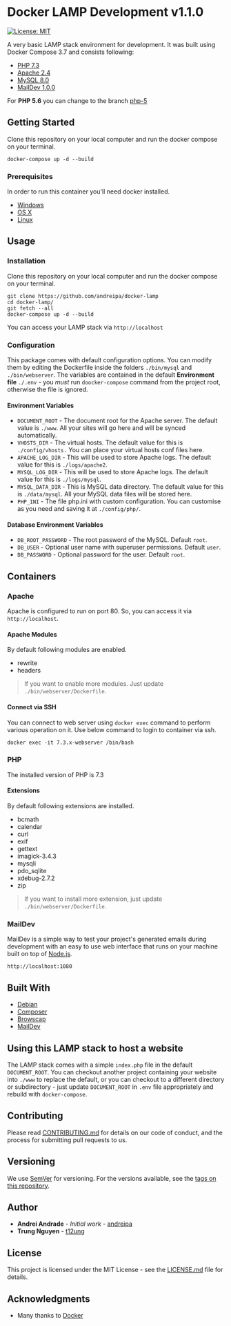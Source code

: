 # Docker LAMP Development v1.1.0

[![License: MIT](https://img.shields.io/badge/License-MIT-yellow.svg)](https://opensource.org/licenses/MIT)

A very basic LAMP stack environment for development. It was built using Docker Compose 3.7 and consists following:

* [PHP 7.3](https://hub.docker.com/_/php)
* [Apache 2.4](https://hub.docker.com/_/httpd)
* [MySQL 8.0](https://hub.docker.com/_/mysql)
* [MailDev 1.0.0](https://github.com/djfarrelly/MailDev)

For **PHP 5.6** you can change to the branch [php-5](https://github.com/andreipa/docker-lamp/tree/php-5)

## Getting Started

Clone this repository on your local computer and run the docker compose on your terminal.
```shell
docker-compose up -d --build
```

### Prerequisites

In order to run this container you'll need docker installed.

* [Windows](https://docs.docker.com/windows/started)
* [OS X](https://docs.docker.com/mac/started/)
* [Linux](https://docs.docker.com/linux/started/)

## Usage

### Installation

Clone this repository on your local computer and run the docker compose on your terminal.
```shell
git clone https://github.com/andreipa/docker-lamp
cd docker-lamp/
git fetch --all
docker-compose up -d --build
```
You can access your LAMP stack via `http://localhost`

### Configuration

This package comes with default configuration options. You can modify them by editing the Dockerfile inside the folders `./bin/mysql` and `./bin/webserver`. The variables are contained in the default **Environment file** `./.env` - you *must* run `doocker-compose` command from the project root, otherwise the file is ignored.

#### Environment Variables

* `DOCUMENT_ROOT` - The document root for the Apache server. The default value is `./www`. All your sites will go here and will be synced automatically.
* `VHOSTS_DIR` - The virtual hosts. The default value for this is `./config/vhosts.` You can place your virtual hosts conf files here.
* `APACHE_LOG_DIR` - This will be used to store Apache logs. The default value for this is `./logs/apache2`.
* `MYSQL_LOG_DIR` - This will be used to store Apache logs. The default value for this is `./logs/mysql`.
* `MYSQL_DATA_DIR` - This is MySQL data directory. The default value for this is `./data/mysql`. All your MySQL data files will be stored here.
* `PHP_INI` - The file php.ini with custom configuration. You can customise as you need and saving it at `./config/php/`.

#### Database Environment Variables

* `DB_ROOT_PASSWORD` - The root password of the MySQL. Default `root`.
* `DB_USER` - Optional user name with superuser permissions. Default `user`.
* `DB_PASSWORD` - Optional password for the user. Default `root`.

## Containers

### Apache

Apache is configured to run on port 80. So, you can access it via `http://localhost`.

#### Apache Modules

By default following modules are enabled.

* rewrite
* headers

> If you want to enable more modules. Just update `./bin/webserver/Dockerfile`.

#### Connect via SSH

You can connect to web server using `docker exec` command to perform various operation on it. Use below command to login to container via ssh.

```shell
docker exec -it 7.3.x-webserver /bin/bash
```

### PHP

The installed version of PHP is 7.3

#### Extensions

By default following extensions are installed.

* bcmath
* calendar
* curl
* exif
* gettext
* imagick-3.4.3
* mysqli
* pdo_sqlite
* xdebug-2.7.2
* zip

> If you want to install more extension, just update `./bin/webserver/Dockerfile`.

### MailDev

MailDev is a simple way to test your project's generated emails during development with an easy to use web interface that runs on your machine built on top of [Node.js](https://nodejs.org/en/).

```shell
http://localhost:1080
```

## Built With

* [Debian](https://www.debian.org/)
* [Composer](https://getcomposer.org/)
* [Browscap](https://browscap.org/)
* [MailDev](https://github.com/djfarrelly/MailDev)

## Using this LAMP stack to host a website

The LAMP stack comes with a simple `index.php` file in the default `DOCUMENT_ROOT`. You can checkout another project containing your website into `./www` to replace the default, or you can checkout to a different directory or subdirectory - just update `DOCUMENT_ROOT` in `.env` file appropriately and rebuild with `docker-compose`.

## Contributing

Please read [CONTRIBUTING.md](CONTRIBUTING.md) for details on our code of conduct, and the process for submitting pull requests to us.

## Versioning

We use [SemVer](http://semver.org/) for versioning. For the versions available, see the 
[tags on this repository](https://github.com/andreipa/docker-lamp/tags). 

## Author

* **Andrei Andrade** - *Initial work* - [andreipa](https://github.com/andreipa/docker-lamp)
* **Trung Nguyen** - [t12ung](https://github.com/t12ung)

## License

This project is licensed under the MIT License - see the [LICENSE.md](LICENSE) file for details.

## Acknowledgments

* Many thanks to [Docker](https://www.docker.com/)